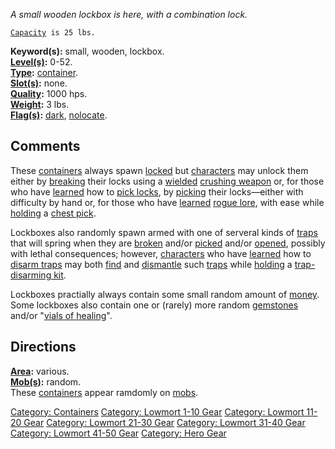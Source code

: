 *A small wooden lockbox is here, with a combination lock.*

[`Capacity`](Container_Values.md "wikilink")` is 25 lbs.`

**Keyword(s):** small, wooden, lockbox.  
**[Level(s)](Object_Level.md "wikilink"):** 0-52.  
**[Type](:Category:_Object_Types.md "wikilink"):**
[container](:Category:_Containers.md "wikilink").  
**[Slot(s)](Object_Slots.md "wikilink"):** none.  
**[Quality](Object_Quality.md "wikilink"):** 1000 hps.  
**[Weight](Object_Weight.md "wikilink"):** 3 lbs.  
**[Flag(s)](:Category:_Object_Flags.md "wikilink"):**
[dark](Dark_Flag.md "wikilink"),
[nolocate](NoLocate_Flag.md "wikilink").  

## Comments

These [containers](:Category:_Containers.md "wikilink") always spawn
[locked](Container_Values.md "wikilink") but
[characters](:Category:_Characters.md "wikilink") may unlock them either
by [breaking](Break.md "wikilink") their locks using a
[wielded](Wield.md "wikilink") [crushing
weapon](:Category:_Melee_Weapons_That_Crush.md "wikilink") or, for those
who have [learned](Practice.md "wikilink") how to [pick
locks](Pick_Lock.md "wikilink"), by
[picking](Pick_(command).md "wikilink") their locks—either with
difficulty by hand or, for those who have
[learned](Practice.md "wikilink") [rogue
lore](Rogue_Lore.md "wikilink"), with ease while
[holding](Hold.md "wikilink") a [chest
pick](:Category:_Chest_Picks.md "wikilink").

Lockboxes also randomly spawn armed with one of serveral kinds of
[traps](Container_Values.md "wikilink") that will spring when they are
[broken](Break.md "wikilink") and/or
[picked](Pick_(command).md "wikilink") and/or
[opened](Open.md "wikilink"), possibly with lethal consequences;
however, [characters](:Category:_Characters.md "wikilink") who have
[learned](Practice.md "wikilink") how to [disarm
traps](Disarm_Traps.md "wikilink") may both
[find](Inspect.md "wikilink") and [dismantle](Dismantle.md "wikilink")
such [traps](Container_Values.md "wikilink") while
[holding](Hold.md "wikilink") a [trap-disarming
kit](:Category:_Trap-Disarming_Kits.md "wikilink").

Lockboxes practially always contain some small random amount of
[money](:Category:_Money.md "wikilink"). Some lockboxes also contain one
or (rarely) more random [gemstones](:Category:_Gemstones.md "wikilink")
and/or "[vials of
healing](:Category:_Potions_In_Lockboxes.md "wikilink")".

## Directions

**[Area](:Category:_Areas.md "wikilink"):** various.  
**[Mob(s)](:Category:_Mobs.md "wikilink"):** random.  
These [containers](:Category:_Containers.md "wikilink") appear ramdomly
on [mobs](:Category:_Mobs.md "wikilink").

[Category: Containers](Category:_Containers "wikilink") [Category:
Lowmort 1-10 Gear](Category:_Lowmort_1-10_Gear "wikilink") [Category:
Lowmort 11-20 Gear](Category:_Lowmort_11-20_Gear "wikilink") [Category:
Lowmort 21-30 Gear](Category:_Lowmort_21-30_Gear "wikilink") [Category:
Lowmort 31-40 Gear](Category:_Lowmort_31-40_Gear "wikilink") [Category:
Lowmort 41-50 Gear](Category:_Lowmort_41-50_Gear "wikilink") [Category:
Hero Gear](Category:_Hero_Gear "wikilink")
